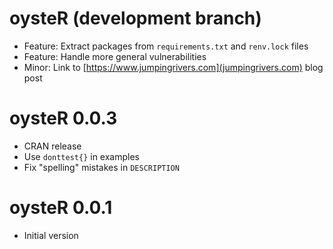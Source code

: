 # oysteR (development branch)
  * Feature: Extract packages from `requirements.txt` and `renv.lock` files
  * Feature: Handle more general vulnerabilities
  * Minor: Link to [https://www.jumpingrivers.com](jumpingrivers.com) blog post

# oysteR 0.0.3
  * CRAN release
  * Use `donttest{}` in examples
  * Fix "spelling" mistakes in `DESCRIPTION`

# oysteR 0.0.1
  * Initial version
